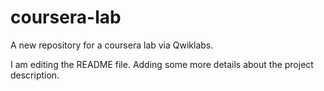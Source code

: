 # coursera-lab
A new repository for a coursera lab via Qwiklabs.

I am editing the README file.  Adding some more details about the project description.
